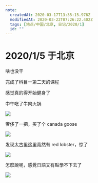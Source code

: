 ```yaml
---
note:
  createdAt: 2020-03-17T13:35:15.976Z
  modifiedAt: 2020-03-22T07:26:22.402Z
  tags: [地点/中国/北京, 日记/2020/1]
  id: ""
---
```


# 2020/1/5 于北京

<!-- @timer "date":"Sun Jan 05 2020 09:02:56 GMT+0800 (CST) -->

啥也没干

<!-- @timer "date":"Sun Jan 05 2020 10:55:44 GMT+0800 (CST)","duration":"about 2 hours -->

完成了科目一第二天的课程

<!-- @timer "date":"Sun Jan 05 2020 12:35:54 GMT+0800 (CST)","duration":"about 2 hours -->

感觉真的得开始健身了

<!-- @timer "date":"Sun Jan 05 2020 14:30:39 GMT+0800 (CST)","duration":"about 2 hours -->

中午吃了牛肉火锅

![](https://i.postimg.cc/gjrj5vRv/751046806.jpg)

<!-- @timer "date":"Sun Jan 05 2020 18:55:21 GMT+0800 (CST)","duration":"about 4 hours -->

奢侈了一把，买了个 canada goose

![](https://i.postimg.cc/QCPCrHkv/1639405341.jpg)

<!-- @timer "date":"Sun Jan 05 2020 19:31:40 GMT+0800 (CST)","duration":"36 minutes -->

发现太古里这里竟然有 red lobster，惊了

![](https://i.postimg.cc/hj2hpCJD/567371118.jpg)

<!-- @timer "date":"Sun Jan 05 2020 21:35:26 GMT+0800 (CST)","duration":"about 2 hours -->

怎麼說呢，感覺日語又有點學不下去了

![](https://i.postimg.cc/52zYbqrg/1356117362.jpg)
